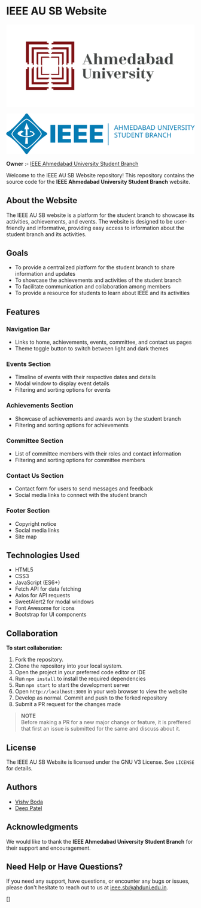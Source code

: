 # IEEE AU SB Website

[![Ahmedabd University Logo](/Images/AU_logo.webp "Ahmedabad University")](https://ahduni.edu.in/)
  
![IEEE Ahmedabad University Student Chapter Logo](/Images/Logo.png "IEEE Ahmedabad University Student Chapter")

**Owner** :- [IEEE Ahmedabad University Student Branch](https://github.com/IEEE-Ahmedabad-University-SB-Official)  

Welcome to the IEEE AU SB Website repository! This repository contains the source code for the **IEEE Ahmedabad University Student Branch** website.

## About the Website

The IEEE AU SB website is a platform for the student branch to showcase its activities, achievements, and events. The website is designed to be user-friendly and informative, providing easy access to information about the student branch and its activities.

## Goals

* To provide a centralized platform for the student branch to share information and updates
* To showcase the achievements and activities of the student branch
* To facilitate communication and collaboration among members
* To provide a resource for students to learn about IEEE and its activities

## Features

### Navigation Bar

* Links to home, achievements, events, committee, and contact us pages
* Theme toggle button to switch between light and dark themes

### Events Section

* Timeline of events with their respective dates and details
* Modal window to display event details
* Filtering and sorting options for events

### Achievements Section

* Showcase of achievements and awards won by the student branch
* Filtering and sorting options for achievements

### Committee Section

* List of committee members with their roles and contact information
* Filtering and sorting options for committee members

### Contact Us Section

* Contact form for users to send messages and feedback
* Social media links to connect with the student branch

### Footer Section

* Copyright notice
* Social media links
* Site map

## Technologies Used

* HTML5
* CSS3
* JavaScript (ES6+)
* Fetch API for data fetching
* Axios for API requests
* SweetAlert2 for modal windows
* Font Awesome for icons
* Bootstrap for UI components

## Collaboration

**To start collaboration:**

1. Fork the repository.
2. Clone the repository into your local system.
3. Open the project in your preferred code editor or IDE
4. Run `npm install` to install the required dependencies
5. Run `npm start` to start the development server
6. Open `http://localhost:3000` in your web browser to view the website
7. Develop as normal. Commit and push to the forked repository
8. Submit a PR request for the changes made

> **NOTE**  
> Before making a PR for a new major change or feature, it is preffered that first an issue is submitted for the same and discuss about it.

## License

The IEEE AU SB Website is licensed under the GNU V3 License. See `LICENSE` for details.

## Authors

* [Vishv Boda](https://www.linkedin.com/in/vishv-boda-806ab5289/)
* [Deep Patel](https://www.linkedin.com/in/deeppatelDW1631/)

## Acknowledgments

We would like to thank the **IEEE Ahmedabad University Student Branch** for their support and encouragement.

## Need Help or Have Questions?

If you need any support, have questions, or encounter any bugs or issues, please don't hesitate to reach out to us at [ieee.sb@ahduni.edu.in](mailto:ieee.sb@ahduni.edu.in).

[]
